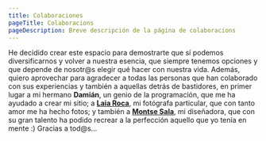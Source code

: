 ```yaml
---
title: Colaboraciones
pageTitle: Colaboracions
pageDescription: Breve descripción de la página de colaboracions
---
```


He decidido crear este espacio para demostrarte que sí podemos diversificarnos y volver a nuestra esencia, que siempre tenemos opciones y que depende de nosotr@s elegir qué hacer con nuestra vida. Además, quiero aprovechar para agradecer a todas las personas que han colaborado con sus experiencias y también a aquellas detrás de bastidores, en primer lugar a mi hermano **Damián**, un genio de la programación, que me ha ayudado a crear mi sitio; a **[Laia Roca](https://www.instagram.com/laiarocaphotography/?hl=es)**, mi fotógrafa particular, que con tanto amor me ha hecho fotos; y también a **[Montse Sala](https://www.instagram.com/montsesala_disseny/)**, mi diseñadora, que con su gran talento ha podido recrear a la perfección aquello que yo tenía en mente :) Gracias a tod@s...
